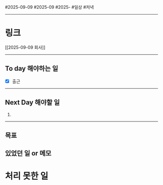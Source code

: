 #2025-09-09 #2025-09 #2025-
#일상 #저녁 

-------
# 링크
[[2025-09-09 회사]]

---
## To day 해야하는 일
- [x] 출근

---
## Next Day 해야할 일
1. 

---

## 목표


## 있었던 일  or 메모


# 처리 못한 일